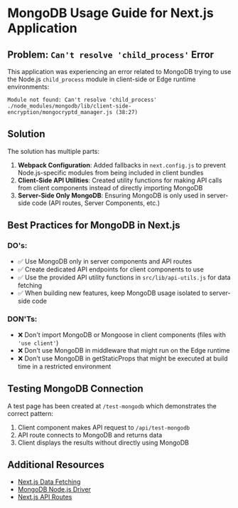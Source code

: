 # MongoDB Usage Guide for Next.js Application

## Problem: `Can't resolve 'child_process'` Error

This application was experiencing an error related to MongoDB trying to use the Node.js `child_process` module in client-side or Edge runtime environments:

```
Module not found: Can't resolve 'child_process'
./node_modules/mongodb/lib/client-side-encryption/mongocryptd_manager.js (38:27)
```

## Solution

The solution has multiple parts:

1. **Webpack Configuration**: Added fallbacks in `next.config.js` to prevent Node.js-specific modules from being included in client bundles
2. **Client-Side API Utilities**: Created utility functions for making API calls from client components instead of directly importing MongoDB
3. **Server-Side Only MongoDB**: Ensuring MongoDB is only used in server-side code (API routes, Server Components, etc.)

## Best Practices for MongoDB in Next.js

### DO's:
- ✅ Use MongoDB only in server components and API routes
- ✅ Create dedicated API endpoints for client components to use
- ✅ Use the provided API utility functions in `src/lib/api-utils.js` for data fetching
- ✅ When building new features, keep MongoDB usage isolated to server-side code

### DON'Ts:
- ❌ Don't import MongoDB or Mongoose in client components (files with `'use client'`)
- ❌ Don't use MongoDB in middleware that might run on the Edge runtime
- ❌ Don't use MongoDB in getStaticProps that might be executed at build time in a restricted environment

## Testing MongoDB Connection

A test page has been created at `/test-mongodb` which demonstrates the correct pattern:
1. Client component makes API request to `/api/test-mongodb`
2. API route connects to MongoDB and returns data
3. Client displays the results without directly using MongoDB

## Additional Resources

- [Next.js Data Fetching](https://nextjs.org/docs/app/building-your-application/data-fetching)
- [MongoDB Node.js Driver](https://www.mongodb.com/docs/drivers/node/current/)
- [Next.js API Routes](https://nextjs.org/docs/app/building-your-application/routing/route-handlers)
